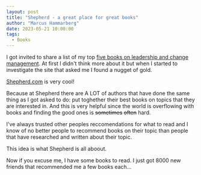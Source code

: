 ```yaml
---
layout: post
title: "Shepherd - a great place for great books"
author: "Marcus Hammarberg"
date: 2023-05-21 10:00:00
tags:
  - Books
---
```


I got invited to share a list of my top [five books on leadership and change management](https://shepherd.com/best-books/leadership-and-change-management). At first I didn't think more about it but when I started to investigate the site that asked me I found a nugget of gold.

[Shepherd.com](https://shepherd.com/) is very cool!

<!-- excerpt-end -->

Because at Shepherd there are A LOT of authors that have done the same thing as I got asked to do: put toghether their best books on topics that they are interested in. And this is very helpful since the world is overflowing with books and finding the good ones is ~~sometimes~~ ~~often~~ hard.

I've always trusted other peoples reccomendations for what to read and I know of no better people to recommend books on their topic than people that have researched and written about their topic.

This idea is what Shepherd is all aboout.

Now if you excuse me, I have some books to read. I just got 8000 new friends that recommended me a few books each...

